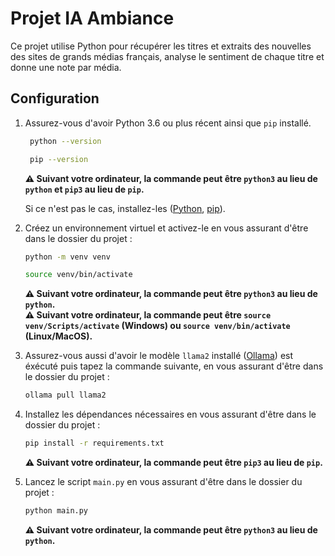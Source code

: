 # Projet IA Ambiance

Ce projet utilise Python pour récupérer les titres et extraits des nouvelles des sites de grands médias français,
analyse le sentiment de chaque titre et donne une note par média.

## Configuration

1. Assurez-vous d'avoir Python 3.6 ou plus récent ainsi que `pip` installé.
   ```bash
    python --version
   ```
   ```bash
    pip --version
   ```
   **⚠️ Suivant votre ordinateur, la commande peut être `python3` au lieu de `python` et `pip3` au lieu de `pip`.**

   Si ce n'est pas le cas,
   installez-les ([Python](https://www.python.org/downloads/), [pip](https://pip.pypa.io/en/stable/installation/)).


2. Créez un environnement virtuel et activez-le en vous assurant d'être dans le dossier du projet :
   ```bash
   python -m venv venv
   ```
   ```bash
   source venv/bin/activate
   ```
   **⚠️ Suivant votre ordinateur, la commande peut être `python3` au lieu de `python`.<br />
   ⚠️ Suivant votre ordinateur, la commande peut être `source venv/Scripts/activate` (Windows)
   ou `source venv/bin/activate` (Linux/MacOS).**


3. Assurez-vous aussi d'avoir le modèle `llama2` installé ([Ollama](https://ollama.ai/)) est éxécuté puis tapez la
   commande suivante, en vous assurant d'être dans le dossier du projet :
   ```bash
   ollama pull llama2
   ```


4. Installez les dépendances nécessaires en vous assurant d'être dans le dossier du projet :

   ```bash
   pip install -r requirements.txt
    ```
   **⚠️ Suivant votre ordinateur, la commande peut être `pip3` au lieu de `pip`.**


5. Lancez le script `main.py` en vous assurant d'être dans le dossier du projet :

   ```bash
   python main.py
   ```
   **⚠️ Suivant votre ordinateur, la commande peut être `python3` au lieu de `python`.**
